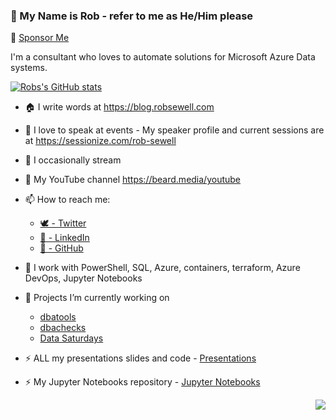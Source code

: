 ### 👋 My Name is Rob - refer to me as He/Him please 

:revolving_hearts: [Sponsor Me](https://github.com/sponsors/sqldbawithabeard)  

I'm a consultant who loves to automate solutions for Microsoft Azure Data systems.

[![Robs's GitHub stats](https://github-readme-stats.vercel.app/api?username=sqldbawithabeard&show_icons=true&theme=cobalt&count_private=true)](https://github.com/anuraghazra/github-readme-stats)

- 🏠 I write words at https://blog.robsewell.com
- 🎤 I love to speak at events - My speaker profile and current sessions are at https://sessionize.com/rob-sewell
- 🎤 I occasionally stream 
- 🎤 My YouTube channel https://beard.media/youtube

- 📫 How to reach me:
  - [🕊 - Twitter](https://twitter.com/sqldbawithbeard/)
  - [🏢 - LinkedIn](https://www.linkedin.com/in/robsewellsqldba/)
  - [🦑 - GitHub](https://github.com/sqldbawithbeard)

- 🌱 I work with PowerShell, SQL, Azure, containers, terraform, Azure DevOps, Jupyter Notebooks
- 🔭 Projects I’m currently working on 
  - [dbatools](https://github.com/sqlcollaborative/dbatools)
  - [dbachecks](https://github.com/sqlcollaborative/dbachecks)
  - [Data Saturdays](https://github.com/sqlcollaborative/DataSaturdays)
- ⚡ ALL my presentations slides and code - [Presentations](https://github.com/SQLDBAWithABeard/Presentations)
- ⚡ My Jupyter Notebooks repository - [Jupyter Notebooks ](https://github.com/SQLDBAWithABeard/JupyterNotebooks)

<p align='right'><img src="https://visitor-badge.glitch.me/badge?page_id=sqldbawithabeard.visitor-badge"></p>
